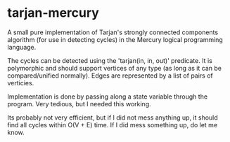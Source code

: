 # tarjan-mercury
A small pure implementation of Tarjan's strongly connected components algorithm (for use in detecting cycles) in the Mercury logical programming language. 

The cycles can be detected using the 'tarjan(in, in, out)' predicate. It is polymorphic and should support vertices of any type (as long as it can be compared/unified normally). Edges are represented by a list of pairs of verticies.

Implementation is done by passing along a state variable through the program. Very tedious, but I needed this working. 

Its probably not very efficient, but if I did not mess anything up, it should find all cycles within O(V + E) time. If I did mess something up, do let me know. 
